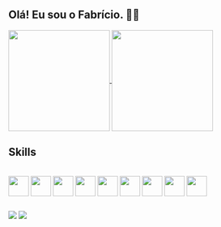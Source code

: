 ## Olá! Eu sou o Fabrício. 👏🏿

<div>
<a href="#">
  <img height=200 align="center" src="https://my-stats-43gk.vercel.app/api?username=fabricioCraft&show_icons=true&theme=cobalt&hide=contribs,issues&show=discussions_answered&rank_icon=github&include_all_commits=true&card_width=150" />
</a>
 <a href="#">
  <img height=200 align="center" src="https://my-stats-43gk.vercel.app/api/top-langs/?username=fabricioCraft&hide=scss&langs_count=8&theme=cobalt&card_width=150" />
</a>
</div>

## Skills

<div class= "skills" style="inline_block"><br>
  <img align="center" src="https://cdn.jsdelivr.net/gh/devicons/devicon@latest/icons/javascript/javascript-original.svg" width=40 heigth=40>
  <img align="center" src="https://cdn.jsdelivr.net/gh/devicons/devicon@latest/icons/typescript/typescript-original.svg" width=40 heigth=40>
  <img align="center" src="https://cdn.jsdelivr.net/gh/devicons/devicon@latest/icons/react/react-original.svg" width=40 heitgh=40>        
  <img align="center" src="https://cdn.jsdelivr.net/gh/devicons/devicon@latest/icons/nodejs/nodejs-original-wordmark.svg" width=40 heigth=40>
  <img align="center" src="https://cdn.jsdelivr.net/gh/devicons/devicon@latest/icons/html5/html5-original.svg" width=40 heigth=40>
  <img align="center" src="https://cdn.jsdelivr.net/gh/devicons/devicon@latest/icons/css3/css3-original.svg" width=40 heigth=40>
  <img align="center" src="https://cdn.jsdelivr.net/gh/devicons/devicon@latest/icons/azuresqldatabase/azuresqldatabase-original.svg" width=40 heigth=40>
  <img align="center"src="https://cdn.jsdelivr.net/gh/devicons/devicon@latest/icons/postgresql/postgresql-original-wordmark.svg" width=40 heigth=40>
  <img align="center" src="https://cdn.jsdelivr.net/gh/devicons/devicon@latest/icons/docker/docker-original-wordmark.svg" width=40 heigth=40>
</div>

##
<div>
  <a href="https://www.instagram.com/fabricio_nascimento/"><img src="https://img.shields.io/badge/Instagram-E4405F?style=for-the-badge&logo=instagram&logoColor=white"></a>
  <a href ="https://www.linkedin.com/in/fabricio-nascimento-738a2460/"><img src="https://img.shields.io/badge/LinkedIn-0077B5?style=for-the-badge&logo=linkedin&logoColor=white"></a>
</div>





